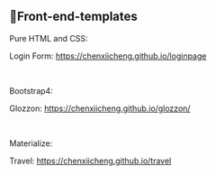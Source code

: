 ## 🍁Front-end-templates

Pure HTML and CSS:

Login Form: https://chenxiicheng.github.io/loginpage

<br>

Bootstrap4:

Glozzon: https://chenxiicheng.github.io/glozzon/

<br>

Materialize:

Travel: https://chenxiicheng.github.io/travel
